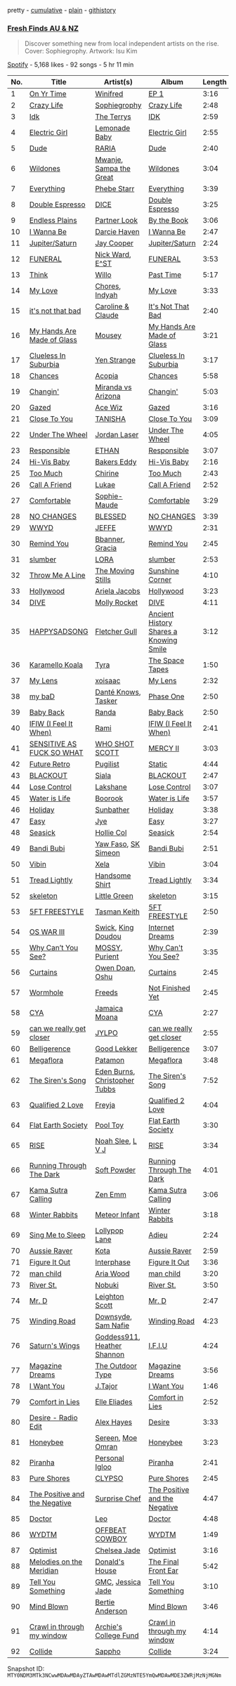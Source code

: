 pretty - [cumulative](/playlists/cumulative/37i9dQZF1DX8pdK1PVpBQz.md) - [plain](/playlists/plain/37i9dQZF1DX8pdK1PVpBQz) - [githistory](https://github.githistory.xyz/mackorone/spotify-playlist-archive/blob/main/playlists/plain/37i9dQZF1DX8pdK1PVpBQz)

### [ Fresh Finds AU & NZ](https://open.spotify.com/playlist/37i9dQZF1DX8pdK1PVpBQz)

> Discover something new from local independent artists on the rise\. Cover: Sophiegrophy\. Artwork: Isu Kim

[Spotify](https://open.spotify.com/user/spotify) - 5,168 likes - 92 songs - 5 hr 11 min

| No. | Title | Artist(s) | Album | Length |
|---|---|---|---|---|
| 1 | [On Yr Time](https://open.spotify.com/track/66CGHBulFcLdw93PddIfBx) | [Winifred](https://open.spotify.com/artist/0nrIAg6pctHbjP3FyKOvgM) | [EP 1](https://open.spotify.com/album/3UrJ7Mmm4dyXpPhifgsa06) | 3:16 |
| 2 | [Crazy Life](https://open.spotify.com/track/0JYLBHAI3Vul2ldfNqzlu9) | [Sophiegrophy](https://open.spotify.com/artist/4VbLknkcJMhSninTvMZbfE) | [Crazy Life](https://open.spotify.com/album/3cJ3RqOLpSvJpoBXgdeBM6) | 2:48 |
| 3 | [Idk](https://open.spotify.com/track/5VvkhvfjgKPsFejLIXbK3U) | [The Terrys](https://open.spotify.com/artist/4quStFmDD9EH5uSJQz4oLS) | [IDK](https://open.spotify.com/album/7uWOvSJmV62K9VZkHXWyaE) | 2:59 |
| 4 | [Electric Girl](https://open.spotify.com/track/31zigPsorRb8r0F4qlzajY) | [Lemonade Baby](https://open.spotify.com/artist/2TZlhPzWNmXh6nWTQHnoxs) | [Electric Girl](https://open.spotify.com/album/1Hvdm7WU9nNjadZZQtJz3f) | 2:55 |
| 5 | [Dude](https://open.spotify.com/track/1BGu0LjKQfC63QBaRMYc66) | [RARIA](https://open.spotify.com/artist/1DKITSUPQAQIa2D0W6U8gY) | [Dude](https://open.spotify.com/album/2NfRYje8N8j6nwTbAVxp9B) | 2:40 |
| 6 | [Wildones](https://open.spotify.com/track/1Ron2iUpdGroN01UsS7U3C) | [Mwanje](https://open.spotify.com/artist/3BM1y5iZJFNwGFZC8ivubP), [Sampa the Great](https://open.spotify.com/artist/7fw0E8WHdG3r9SuPBcGmWk) | [Wildones](https://open.spotify.com/album/73NOUXLUwlOpa8uX8MKkLR) | 3:04 |
| 7 | [Everything](https://open.spotify.com/track/3APr4LscKHA7ZYfDB8EoeQ) | [Phebe Starr](https://open.spotify.com/artist/5buTKeJ19EBEcckqTe0XqP) | [Everything](https://open.spotify.com/album/4Sk44FeY4ItAK5cdiiaxC7) | 3:39 |
| 8 | [Double Espresso](https://open.spotify.com/track/2GefMW8nR2IoEhuZU9Neo6) | [DICE](https://open.spotify.com/artist/5E5dw9k43AX9GGGEA606KC) | [Double Espresso](https://open.spotify.com/album/12dgqT2wKdRfFKo4vanOS8) | 3:25 |
| 9 | [Endless Plains](https://open.spotify.com/track/5hPczAV8Vol08NgpacBDWh) | [Partner Look](https://open.spotify.com/artist/6pgS21Vwch7MeKtpcQCDpJ) | [By the Book](https://open.spotify.com/album/7mwzvVnuhnFaQk0cLbi3A6) | 3:06 |
| 10 | [I Wanna Be](https://open.spotify.com/track/5fH9yezbIclxMTcudA946R) | [Darcie Haven](https://open.spotify.com/artist/4z5Ea2f21AVA18kbjWp0Ni) | [I Wanna Be](https://open.spotify.com/album/4d1C0yVZPDs8HeEFJypj4q) | 2:47 |
| 11 | [Jupiter/Saturn](https://open.spotify.com/track/5ibizsgJBcoJJG8MZeZZ9L) | [Jay Cooper](https://open.spotify.com/artist/5mYyUdTTfQPQpJe4LeOZC5) | [Jupiter/Saturn](https://open.spotify.com/album/2SKtsftl6PIcxLckgqHtBe) | 2:24 |
| 12 | [FUNERAL](https://open.spotify.com/track/37UUsGW1KK3Cindm8Rqlu9) | [Nick Ward](https://open.spotify.com/artist/1JjlFdZ1LKxyQ8moqDOmS9), [E^ST](https://open.spotify.com/artist/7ASucWaI33cepJbo74Hlo0) | [FUNERAL](https://open.spotify.com/album/7gI0fMPJM42rMt5TWZwEyA) | 3:53 |
| 13 | [Think](https://open.spotify.com/track/1BBvZu7jLWvqD2v7YCUC7C) | [Willo](https://open.spotify.com/artist/7ssD6eT1Te3ugcd1noTNLA) | [Past Time](https://open.spotify.com/album/5yogKpMg28ACLLKzjKmnS2) | 5:17 |
| 14 | [My Love](https://open.spotify.com/track/1bY1RtEmvYnGkPBIXKRaGV) | [Chores](https://open.spotify.com/artist/1iRqRj6wAq5wAAjfzpbH1I), [Indyah](https://open.spotify.com/artist/5JOPsHUGjo5V5yPDUurZRy) | [My Love](https://open.spotify.com/album/4LT7wDe4jAM2LtlXTLBbgj) | 3:33 |
| 15 | [it's not that bad](https://open.spotify.com/track/6iUsnQ0gqehflExGxmICBG) | [Caroline & Claude](https://open.spotify.com/artist/31KYVnV5N4VuzjfBXPZMMl) | [It's Not That Bad](https://open.spotify.com/album/0aSAgvZV6LfEf9KVfcLXz8) | 2:40 |
| 16 | [My Hands Are Made of Glass](https://open.spotify.com/track/5BFXKVIr3BPCsJxHoqQyQk) | [Mousey](https://open.spotify.com/artist/2i8PjlwoRliIYTnNjEndXm) | [My Hands Are Made of Glass](https://open.spotify.com/album/2M8d29MMCZ3LpuPiVSM6Dj) | 3:21 |
| 17 | [Clueless In Suburbia](https://open.spotify.com/track/36Q7tpoLycNGNivepuUFxT) | [Yen Strange](https://open.spotify.com/artist/7lSQYcw1enXJdFHw678LAq) | [Clueless In Suburbia](https://open.spotify.com/album/1BMcInMvgt6NOxxcWvv1hz) | 3:17 |
| 18 | [Chances](https://open.spotify.com/track/4gIRciHmlWqb5n6rQ1v7kc) | [Acopia](https://open.spotify.com/artist/276EHqxzrJ8QJKoluzYjFr) | [Chances](https://open.spotify.com/album/1DddF8t42B22CuI7KUdzeF) | 5:58 |
| 19 | [Changin'](https://open.spotify.com/track/4Vbl0l6eTiTH2rMnDHlQ29) | [Miranda vs Arizona](https://open.spotify.com/artist/3KDaplmONtxwwelIrWwEHp) | [Changin'](https://open.spotify.com/album/6vq6lyTVeHGrfxkd3gvqNu) | 5:03 |
| 20 | [Gazed](https://open.spotify.com/track/7hYTdFI4zqoQX4FxE7bowi) | [Ace Wiz](https://open.spotify.com/artist/3vu2OdZDpwUIzbAebEm7YW) | [Gazed](https://open.spotify.com/album/3tOsYoUgrWDWpW8IajLIia) | 3:16 |
| 21 | [Close To You](https://open.spotify.com/track/3uOVQeTEXC7bGub631hSPY) | [TANISHA](https://open.spotify.com/artist/5ZrJiyoPJ1n2pkTTb3YyBv) | [Close To You](https://open.spotify.com/album/60I3KQz6qC8DNN5rWPzPRC) | 3:09 |
| 22 | [Under The Wheel](https://open.spotify.com/track/5OTGAy4b6DlNJ0dLXqahAu) | [Jordan Laser](https://open.spotify.com/artist/46Ke6IWJvoelw56WvKDFOp) | [Under The Wheel](https://open.spotify.com/album/1vIrUP5h0f2Kmsb56h2nCh) | 4:05 |
| 23 | [Responsible](https://open.spotify.com/track/5ufg93Ab9Cx3Sha7mzy9e2) | [ETHAN](https://open.spotify.com/artist/5oqtu58F4NZtVlCamsdmdq) | [Responsible](https://open.spotify.com/album/2lltcw311aFCMrnCxXscwB) | 3:07 |
| 24 | [Hi\-Vis Baby](https://open.spotify.com/track/02vUBgTQYcwK9s7kM7zTm5) | [Bakers Eddy](https://open.spotify.com/artist/5jfNarQg6Z53zgEOzsDswD) | [Hi\-Vis Baby](https://open.spotify.com/album/197H8piXXhPT867aEB2I4z) | 2:16 |
| 25 | [Too Much](https://open.spotify.com/track/1NZf282WJRVUyopUx7YUUt) | [Chirine](https://open.spotify.com/artist/0rchw2mgPJueb5Hww2d0l1) | [Too Much](https://open.spotify.com/album/4SICj7ig9xC8TqFH6ZEILp) | 2:43 |
| 26 | [Call A Friend](https://open.spotify.com/track/2JoNqjOOEn1VsiDMS3BQ85) | [Lukae](https://open.spotify.com/artist/0nr5bZCgtf6iFnxuqax6hf) | [Call A Friend](https://open.spotify.com/album/0Jbje8lsvFcHUhXSovEQn2) | 2:52 |
| 27 | [Comfortable](https://open.spotify.com/track/1XURoccCeIHQskikxVZKt4) | [Sophie\-Maude](https://open.spotify.com/artist/6UqpAADXa90AcrsczMmq0G) | [Comfortable](https://open.spotify.com/album/30d5QI9YCWZDXSEiYMIeor) | 3:29 |
| 28 | [NO CHANGES](https://open.spotify.com/track/6l35TMxPyQq4dYtLfZsNim) | [BLESSED](https://open.spotify.com/artist/1Kvyn7F1okGNpIYBPt9mZq) | [NO CHANGES](https://open.spotify.com/album/2qpe2bXYrRm2sN2hm4R7pY) | 3:39 |
| 29 | [WWYD](https://open.spotify.com/track/4jcWazyJx5dcgFSrP6aOAM) | [JEFFE](https://open.spotify.com/artist/1Hgq78NaXI41PHyKKDEExF) | [WWYD](https://open.spotify.com/album/464gJf1kt99spCFd0R8Zrm) | 2:31 |
| 30 | [Remind You](https://open.spotify.com/track/28xvP48wRXVLJJkfg43hOr) | [Bbanner](https://open.spotify.com/artist/1LpLNp9LL2xCWOBPbxbQcG), [Gracia](https://open.spotify.com/artist/0v8KJvHVZYxC7Sn6pbHW7u) | [Remind You](https://open.spotify.com/album/0kKUhSJvTtQe2Wa9MLZQrJ) | 2:45 |
| 31 | [slumber](https://open.spotify.com/track/3Z6LBHVcNXuAEpXrKwUEAS) | [LORA](https://open.spotify.com/artist/3sJr6yhJiNvyTbgrNRDkr8) | [slumber](https://open.spotify.com/album/4Q4b9Ti4hXcyItDQC9KKR8) | 2:53 |
| 32 | [Throw Me A Line](https://open.spotify.com/track/2B9BR45k0rmjGupMXyvUOM) | [The Moving Stills](https://open.spotify.com/artist/5MXKeoHi08yq7nnRNe3t4w) | [Sunshine Corner](https://open.spotify.com/album/3oqHKUUQalm8lqryVEt1ws) | 4:10 |
| 33 | [Hollywood](https://open.spotify.com/track/0Xq9BOllUO2QlWoNw2hwnl) | [Ariela Jacobs](https://open.spotify.com/artist/5aSJ7lyKNRh4luVJU9gT6p) | [Hollywood](https://open.spotify.com/album/0cmD74yWBQBGfGBWpSDMYc) | 3:23 |
| 34 | [DIVE](https://open.spotify.com/track/2F2XDcI2ybc8rmN7BzEMrp) | [Molly Rocket](https://open.spotify.com/artist/2sjRgLc2ZNNpcI41UGWPCS) | [DIVE](https://open.spotify.com/album/1XE8FXofeBbjkYF8L56tXC) | 4:11 |
| 35 | [HAPPYSADSONG](https://open.spotify.com/track/4IWJuVEktZufwfnQQHZ1qg) | [Fletcher Gull](https://open.spotify.com/artist/4LHq2GodGkhJTzZwHkByVx) | [Ancient History Shares a Knowing Smile](https://open.spotify.com/album/0j67zFsfRX21Dq2bATZNd9) | 3:12 |
| 36 | [Karamello Koala](https://open.spotify.com/track/3mOGSa5jASCO8wdf63FhpV) | [Tyra](https://open.spotify.com/artist/6TstMXGrgsH71LvqHhRtLM) | [The Space Tapes](https://open.spotify.com/album/5C1AnYrKR97vUpqVQQp8TR) | 1:50 |
| 37 | [My Lens](https://open.spotify.com/track/4rSmgkVIXFm36kesUe0WxE) | [xoisaac](https://open.spotify.com/artist/6TDbM1u705aCBa35FKCHUa) | [My Lens](https://open.spotify.com/album/4BDNgJEt0KgFUYUK9pMFeY) | 2:32 |
| 38 | [my baD](https://open.spotify.com/track/3fFZ8NCCsXR8Rthbb1sFbH) | [Danté Knows](https://open.spotify.com/artist/0vrwPApXQrgJSpePdo8WHs), [Tasker](https://open.spotify.com/artist/4GQRAVwht11iG3QAsm7SVv) | [Phase One](https://open.spotify.com/album/5vghQLsca93jjt4EyY1d9Q) | 2:50 |
| 39 | [Baby Back](https://open.spotify.com/track/2Yg9vhkhktou9eADbsxF2L) | [Randa](https://open.spotify.com/artist/2XwPmktVwkeMCmxtpd3EKL) | [Baby Back](https://open.spotify.com/album/5LNSjHFDjAubP4JrdvSheE) | 2:50 |
| 40 | [IFIW \(I Feel It When\)](https://open.spotify.com/track/1iwfa8eZrNSuJRgdIoliT9) | [Rami](https://open.spotify.com/artist/0TlBL4XarAQyeGsIpzCeWc) | [IFIW \(I Feel It When\)](https://open.spotify.com/album/3Phps3EppB9UOJ3EyLbsG1) | 2:41 |
| 41 | [SENSITIVE AS FUCK SO WHAT](https://open.spotify.com/track/49TWOkBS37dWHn5afm7aBz) | [WHO SHOT SCOTT](https://open.spotify.com/artist/4INpCNtJho77CQ6ZOfk5lP) | [MERCY II](https://open.spotify.com/album/6nNbdSJEpYtCaJPYgWj9i7) | 3:03 |
| 42 | [Future Retro](https://open.spotify.com/track/3mFuparWB4dLExR7kqWIVk) | [Pugilist](https://open.spotify.com/artist/5PXa57bB4y0vrQqeZX7A2S) | [Static](https://open.spotify.com/album/7MfssjcrTOYUYre8GcxDAj) | 4:44 |
| 43 | [BLACKOUT](https://open.spotify.com/track/2bGOko2yETQVFk1YsGuvJ9) | [Siala](https://open.spotify.com/artist/74NRwx8DjZNrYjExNs7X1D) | [BLACKOUT](https://open.spotify.com/album/3eiGZXr67A3nol7CuxAlxB) | 2:47 |
| 44 | [Lose Control](https://open.spotify.com/track/6nPfyzyIVQFv0zoUJUL2b2) | [Lakshane](https://open.spotify.com/artist/2eW1ObdWmYIdy0POUgK8u7) | [Lose Control](https://open.spotify.com/album/3oeMUoxpYG2n1fuaq1Nmor) | 3:07 |
| 45 | [Water is Life](https://open.spotify.com/track/1hvz4r9CzZQAy7OjgLJ4aE) | [Boorook](https://open.spotify.com/artist/5EUMJiwAoKYtXZRHVfgdUA) | [Water is Life](https://open.spotify.com/album/0KE02tKkg0nFBlyqfX4WLg) | 3:57 |
| 46 | [Holiday](https://open.spotify.com/track/5jXEDcyBNbRmeXDwTbxA5U) | [Sunbather](https://open.spotify.com/artist/0lSrXS3AviAI69PscG7BM8) | [Holiday](https://open.spotify.com/album/7L5MPYDSDMqjGxza5nA32r) | 3:38 |
| 47 | [Easy](https://open.spotify.com/track/0tDNXisoZq1GVb3Fcdjp9I) | [Jye](https://open.spotify.com/artist/2VXm4JOiSfNQJmo4IXjWOH) | [Easy](https://open.spotify.com/album/34orrLWbT1f0FPrMkn8dh1) | 3:27 |
| 48 | [Seasick](https://open.spotify.com/track/3NMyjZgMXKHbUQzvL15fsA) | [Hollie Col](https://open.spotify.com/artist/4JyT0CxxEic1JhENHbXfR1) | [Seasick](https://open.spotify.com/album/2EXfynLGUCWEvEWhMe4Ptv) | 2:54 |
| 49 | [Bandi Bubi](https://open.spotify.com/track/2t2dw3SDACwlxUO0DmGsgJ) | [Yaw Faso](https://open.spotify.com/artist/15DoyzRB8Y3fOIAOoZr3MV), [SK Simeon](https://open.spotify.com/artist/3hZ4mgW0lM6GBP8EgCIxjP) | [Bandi Bubi](https://open.spotify.com/album/4p7Kse284RNg1qXiRfYkXw) | 2:51 |
| 50 | [Vibin](https://open.spotify.com/track/2GvdQtjmmVxy45Kv5Qe9xH) | [Xela](https://open.spotify.com/artist/47I0yLO8ngQPM0XDcdX3OB) | [Vibin](https://open.spotify.com/album/7uw8qctmSiBwQ1P92WhYRw) | 3:04 |
| 51 | [Tread Lightly](https://open.spotify.com/track/5ghgCkKlKlvgx6jxLDsRBr) | [Handsome Shirt](https://open.spotify.com/artist/6EBIMgAi7d2aWJ55JsJabb) | [Tread Lightly](https://open.spotify.com/album/0nxHK2MWsB3lIhwo9joWoI) | 3:34 |
| 52 | [skeleton](https://open.spotify.com/track/68Hv0D54QJw2tKJtCuora0) | [Little Green](https://open.spotify.com/artist/0Kcz7AMOkHHye7xhLJUWTy) | [skeleton](https://open.spotify.com/album/1mY6HVX3ppMdoZR6P0bKjI) | 3:15 |
| 53 | [5FT FREESTYLE](https://open.spotify.com/track/6xYlZdAvzzkl5UAoySwc3Y) | [Tasman Keith](https://open.spotify.com/artist/3Pe4IIW9HoZsmBlKa5G6I1) | [5FT FREESTYLE](https://open.spotify.com/album/3lSf2OiUqvh5VQUHo27fxv) | 2:50 |
| 54 | [OS WAR III](https://open.spotify.com/track/5DqvlUJhJS99mgdfVzosUP) | [Swick](https://open.spotify.com/artist/5VNkkC3qDvK5k5qtfEaEID), [King Doudou](https://open.spotify.com/artist/3aVceD1iZNjO7INFdXQaeZ) | [Internet Dreams](https://open.spotify.com/album/4x0TeKhS2u0CYNbq9Tua2A) | 2:39 |
| 55 | [Why Can’t You See?](https://open.spotify.com/track/67XGOTbZSOrKYBZM3Av9Pa) | [MOSSY](https://open.spotify.com/artist/2VWRHe5C0twed36GOerpK5), [Purient](https://open.spotify.com/artist/5Zh9boviMHxXWTt26JlxAh) | [Why Can't You See?](https://open.spotify.com/album/4U9o4sQBFTwlZMToURBm27) | 3:35 |
| 56 | [Curtains](https://open.spotify.com/track/0YfvkdUqg9ijrZ8ueWV5C6) | [Owen Doan](https://open.spotify.com/artist/2tsWcbLmX8L9TCFoEivR7o), [Oshu](https://open.spotify.com/artist/6AwBFVjQ8j2uxo0zlpas7M) | [Curtains](https://open.spotify.com/album/0acPS2QPMuEUeigok61udT) | 2:45 |
| 57 | [Wormhole](https://open.spotify.com/track/2Q3VDSPAa0EJKGegIxf3CA) | [Freeds](https://open.spotify.com/artist/71OucXLZgracCypSFSaDwi) | [Not Finished Yet](https://open.spotify.com/album/3OgO8791jlnfXP6Ur1WNTw) | 2:45 |
| 58 | [CYA](https://open.spotify.com/track/1NDkiGFBqrbfJS7b4wsW2x) | [Jamaica Moana](https://open.spotify.com/artist/0kCAtshqpuXucHnqXehLfh) | [CYA](https://open.spotify.com/album/3IOpRdmirzRCMUgYaqpd7e) | 2:27 |
| 59 | [can we really get closer](https://open.spotify.com/track/1MIieL63XohHzhYvxnVhYs) | [JYLPO](https://open.spotify.com/artist/1KeT36km8BYQZD79atBWCe) | [can we really get closer](https://open.spotify.com/album/14C331d9uur1h7UUScMJLJ) | 2:55 |
| 60 | [Belligerence](https://open.spotify.com/track/2gLTCoKJ49hyLyNHLRUvDt) | [Good Lekker](https://open.spotify.com/artist/0N8baTywD0HTek7BvdMIv5) | [Belligerence](https://open.spotify.com/album/3o92LHF09lyy1lUC9Nl2yP) | 3:07 |
| 61 | [Megaflora](https://open.spotify.com/track/6ExwpOsI32YHkcfq5GR496) | [Patamon](https://open.spotify.com/artist/1V7GOZ6p8rizYheT601KtB) | [Megaflora](https://open.spotify.com/album/3RF6condfFNrtN5z2dXIkc) | 3:48 |
| 62 | [The Siren's Song](https://open.spotify.com/track/6wNUdWMhi6BqpBUR6Ewq02) | [Eden Burns](https://open.spotify.com/artist/6lItMkb0pYOU1DvFUWgYo2), [Christopher Tubbs](https://open.spotify.com/artist/5KVsrGWZHHoUpsuw4sXyn9) | [The Siren's Song](https://open.spotify.com/album/23w99H6SLLkvGmkC8pULhk) | 7:52 |
| 63 | [Qualified 2 Love](https://open.spotify.com/track/4n8v9KcLyopQP5dwPBJ0w9) | [Freyja](https://open.spotify.com/artist/2fnKj0t6zRAr1F3ZdJLwUN) | [Qualified 2 Love](https://open.spotify.com/album/5HiXiP03BGurK9JaWRdMa5) | 4:04 |
| 64 | [Flat Earth Society](https://open.spotify.com/track/0pJIEIhjI11FE3hxq4KR4g) | [Pool Toy](https://open.spotify.com/artist/2SV9WaH29DGLcDlumxuUyn) | [Flat Earth Society](https://open.spotify.com/album/5NFZb6SpupfhEADEy3LQUp) | 3:30 |
| 65 | [RISE](https://open.spotify.com/track/5pvQJtNSJH28ex4qFLQi69) | [Noah Slee](https://open.spotify.com/artist/2inX1svE5swPuIBIJdrFyo), [L V J](https://open.spotify.com/artist/6nbOYUQOlOoU5C0p2I6zGk) | [RISE](https://open.spotify.com/album/7CeHWqHwSeRkV0XY1GePBN) | 3:34 |
| 66 | [Running Through The Dark](https://open.spotify.com/track/5IMKr3SAIWQ1KjQ85Wd12S) | [Soft Powder](https://open.spotify.com/artist/650kTFEK3E7i1FU0qBvMjK) | [Running Through The Dark](https://open.spotify.com/album/5ZyU9yCzFOBNQK3ZR4Zq9U) | 4:01 |
| 67 | [Kama Sutra Calling](https://open.spotify.com/track/5Z5YKqZCCsdpcGPUEDQstM) | [Zen Emm](https://open.spotify.com/artist/4YNqJa62AOAFeQgPXsSwXi) | [Kama Sutra Calling](https://open.spotify.com/album/5X24g0KbVDwQJ3RDabse2Q) | 3:06 |
| 68 | [Winter Rabbits](https://open.spotify.com/track/5s0XVq6XdjBBOKVPVacokV) | [Meteor Infant](https://open.spotify.com/artist/0BWRrcwvs5ZGakOalvB1s6) | [Winter Rabbits](https://open.spotify.com/album/2mH0HV3hnHywzXgjkPmEA2) | 3:18 |
| 69 | [Sing Me to Sleep](https://open.spotify.com/track/5DS5KcLPD24WHKp94qaYez) | [Lollypop Lane](https://open.spotify.com/artist/6OBSrFdcO8PTjgCPqYB9FS) | [Adieu](https://open.spotify.com/album/65DxB3PKdgfP7a3mxITVOa) | 2:24 |
| 70 | [Aussie Raver](https://open.spotify.com/track/2IxukbfXzRflTlE06OFI7l) | [Kota](https://open.spotify.com/artist/63QiIbACG85n38thH1gJry) | [Aussie Raver](https://open.spotify.com/album/4TKmOab6AcYpZmYw44Qkxd) | 2:59 |
| 71 | [Figure It Out](https://open.spotify.com/track/2Ga273Fb49LK9W9952DWey) | [Interphase](https://open.spotify.com/artist/3kr6LLriNxuGjc87icJOzL) | [Figure It Out](https://open.spotify.com/album/6zLjJuFdRneGtYw8R3KDyS) | 3:36 |
| 72 | [man child](https://open.spotify.com/track/5yjgY3eEl2Sbflc0AcHzt3) | [Aria Wood](https://open.spotify.com/artist/14ttCeIGTAIP1aU9ftwtlK) | [man child](https://open.spotify.com/album/6oP50KS9RoQHwaVPpL1VPx) | 3:20 |
| 73 | [River St.](https://open.spotify.com/track/1pqKLZeo0WDSRoDdJyC9Rl) | [Nobuki](https://open.spotify.com/artist/4zp3gSPV6KHRpUpfyUs2fM) | [River St.](https://open.spotify.com/album/0j0zyc4yMx67KaaQSxtII1) | 3:50 |
| 74 | [Mr\. D](https://open.spotify.com/track/2ldVaaHru2IHChoAwplJvd) | [Leighton Scott](https://open.spotify.com/artist/5Ne0fighE5p67hlCDN73Lj) | [Mr\. D](https://open.spotify.com/album/46tmZDJw6lX7vUGn79MjJo) | 2:47 |
| 75 | [Winding Road](https://open.spotify.com/track/2Jm592cCH5PW29fPrWWpTI) | [Downsyde](https://open.spotify.com/artist/5IYhAFrGFVMdr7KONm9dy4), [Sam Nafie](https://open.spotify.com/artist/3ddnxKE8uyIHvrBxC08Mqh) | [Winding Road](https://open.spotify.com/album/6WIRofjhAxmDrKiI3Fv7YN) | 4:23 |
| 76 | [Saturn's Wings](https://open.spotify.com/track/1fTk8232OUUyIMQwDtoSrt) | [Goddess911](https://open.spotify.com/artist/55qm9Rk7W6cAQa0nVIiqd8), [Heather Shannon](https://open.spotify.com/artist/6ApjpR0Ba5oNRKDYul2pF2) | [I.F.I.U](https://open.spotify.com/album/7N3Z5CnFe99rhKT6X0uUGm) | 4:24 |
| 77 | [Magazine Dreams](https://open.spotify.com/track/6Yf5cHW7uCncVpZpPQSdbV) | [The Outdoor Type](https://open.spotify.com/artist/5tIgXwrYGO3Vg6vGeAAvQg) | [Magazine Dreams](https://open.spotify.com/album/1c2TJzZtlXqZJCubTp1f1n) | 3:56 |
| 78 | [I Want You](https://open.spotify.com/track/6Q00nwDF3CtD5J9qxT7VR4) | [J.Tajor](https://open.spotify.com/artist/0VpMOC5IZU06u29fWjv3qJ) | [I Want You](https://open.spotify.com/album/31HI5PCCLo1MB7Cyyxjj4m) | 1:46 |
| 79 | [Comfort in Lies](https://open.spotify.com/track/1XHIUuIiaXkSupqb69LTnt) | [Elle Eliades](https://open.spotify.com/artist/1c2q368iVXxuTcNdwSDr6i) | [Comfort in Lies](https://open.spotify.com/album/2VXyxc46wgIH1DCqJmj5lU) | 2:52 |
| 80 | [Desire \- Radio Edit](https://open.spotify.com/track/1cLeoxrhR0Tvf5GuwHp9q3) | [Alex Hayes](https://open.spotify.com/artist/3DB5Bv4H9nQ0PXGV7EHr6m) | [Desire](https://open.spotify.com/album/3yA3GKPKwtYb6rhiGpeO5T) | 3:33 |
| 81 | [Honeybee](https://open.spotify.com/track/39J2rMWsNaAtWH8Ep7w1O1) | [Sereen](https://open.spotify.com/artist/7rB1y5WUwQqiiCmNxFzunH), [Moe Omran](https://open.spotify.com/artist/1NDkp63ZA8ifmI5gqe9D9Y) | [Honeybee](https://open.spotify.com/album/3qzu1AOObwYQbz9Hm5W2IR) | 3:23 |
| 82 | [Piranha](https://open.spotify.com/track/5jkXZNYAA57Yniqe5i1IB6) | [Personal Igloo](https://open.spotify.com/artist/0YksnCiCypC3GnPcScri0K) | [Piranha](https://open.spotify.com/album/7mPkG5Csf8SuTJoeJaGxMu) | 2:41 |
| 83 | [Pure Shores](https://open.spotify.com/track/44gRWW1BODLc8vbVssq34g) | [CLYPSO](https://open.spotify.com/artist/0PLRwyoWBDRiK3QnflnDbd) | [Pure Shores](https://open.spotify.com/album/7jJYJc9SQ6oAKNPQQD48sE) | 2:45 |
| 84 | [The Positive and the Negative](https://open.spotify.com/track/2vRidmUrgY8KWpVbs2eHAA) | [Surprise Chef](https://open.spotify.com/artist/2Ks1Z1scmEDZfaYaCS7Osj) | [The Positive and the Negative](https://open.spotify.com/album/1C2B844cWZPT0eGCNTm03g) | 4:47 |
| 85 | [Doctor](https://open.spotify.com/track/0qs7yTBz9ESbtMg8iqWU4r) | [Leo](https://open.spotify.com/artist/5TsEKOmpLrgZuJunNHZJqI) | [Doctor](https://open.spotify.com/album/6cJAaa13aPw3wOxBmNa5Ql) | 4:48 |
| 86 | [WYDTM](https://open.spotify.com/track/5Bbenr5fmpYZFR4n4U5VpM) | [OFFBEAT COWBOY](https://open.spotify.com/artist/0iTxohZ8kAdiKQDIdbwN9w) | [WYDTM](https://open.spotify.com/album/1UpSs2E0mIf9ryTyhpdbN5) | 1:49 |
| 87 | [Optimist](https://open.spotify.com/track/5EDdwIiUB0sK5gRirxRKsz) | [Chelsea Jade](https://open.spotify.com/artist/5K0BVchFxmuKBw7DojGSQO) | [Optimist](https://open.spotify.com/album/6Bk4BCglhNkx2YudfexRfx) | 3:16 |
| 88 | [Melodies on the Meridian](https://open.spotify.com/track/1DXcKasaxjrGP5IcKTI6eA) | [Donald's House](https://open.spotify.com/artist/48Dnzf6Mfo0Z5gjpOKVuLP) | [The Final Front Ear](https://open.spotify.com/album/495ETUbhW8X1ZWtnIJD9OH) | 5:42 |
| 89 | [Tell You Something](https://open.spotify.com/track/7iTDm6hdnFOpQCPIqhkzEh) | [GMC](https://open.spotify.com/artist/1mjliHn4gJcgY5U5YtmFiP), [Jessica Jade](https://open.spotify.com/artist/5QhvvCYzyDhD6awcfIQeSf) | [Tell You Something](https://open.spotify.com/album/5OAbFKepdX1z8oZ07sD7FW) | 3:10 |
| 90 | [Mind Blown](https://open.spotify.com/track/7f5QSFNIngo562JMI8uLVg) | [Bertie Anderson](https://open.spotify.com/artist/0n1WMoDNvbcOKuuOgBxeCX) | [Mind Blown](https://open.spotify.com/album/2M8QHohw5KiCeV25FazHnX) | 3:46 |
| 91 | [Crawl in through my window](https://open.spotify.com/track/1uxqpLIHkhEAppQT5xNUnE) | [Archie's College Fund](https://open.spotify.com/artist/04HgXMHxlGCYLfMhYPydeG) | [Crawl in through my window](https://open.spotify.com/album/6gjH58k2Ua6cXyLoKFaRWG) | 4:14 |
| 92 | [Collide](https://open.spotify.com/track/22KHTYHFJjGXzv1IfxWmmh) | [Sappho](https://open.spotify.com/artist/415Vpmp7Vj7j2rFw8UtPDW) | [Collide](https://open.spotify.com/album/2bmcab0KxfAPVtfpu4qGbX) | 3:24 |

Snapshot ID: `MTY0NDM3MTk3NCwwMDAwMDAyZTAwMDAwMTdlZGMzNTE5YmQwMDAwMDE3ZWRjMzNjMGNm`